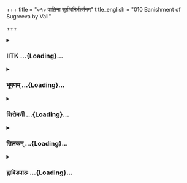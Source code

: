 +++
title = "०१० वालिना सुग्रीवनिर्भर्त्सनम्"
title_english = "010 Banishment of Sugreeva by Vali"

+++
<div caption="श्रीराम-हरिसीताराममूर्ति-घनपाठिभ्यां वचनम्" class="audioEmbed" src="https://archive.org/download/Ramayana-recitation-Sriram-harisItArAmamUrti-Ghanapaati-v2/Kanda_4/Kanda_4_KSK-010-Vaathiva_Sugreeva_Nirvasanam_0.mp3"></div>

<div class="js_include collapsed" newlevelforh1="3" title="IITK" unfilled url="/purANam/rAmAyaNam/audIchya-pAThaH/iitk/4_kiShkindhAkANDam/02-vAli-vadhaH/010_vAlinA_sugrIvanirbhartsanam.md">
<details><summary><h3>IITK ...{Loading}...</h3></summary>

Sugriva narrates to Rama the reasons for his hostility with Vali and
banishment from the kingdom.



#### श्लोकः
##### मूलम्
ततः क्रोधसमाविष्टं सम्रब्धं तमुपागतम्।  
अहं प्रसादयाञ्चक्रे भ्रातरं प्रियकाम्यया4.10.1

##### शब्दार्थः
ततः then, अहम् I, क्रोधसमाविष्टम्  overpowered with anger, सम्रब्धम् agitated, उपागतम्  arrived, तं भ्रातरम् brother, प्रियकाम्यया to pacify, प्रसादयाञ्चक्रे I appeased.

##### आङ्ग्लानुवादः
'I sought to appease my brother who arrived in an agitated state overpowered with anger.



#### श्लोकः
##### मूलम्
दिष्ट्यासि कुशली प्राप्तो निहतश्च त्वया रिपुः।  
अनाथस्य हि मे नाथस्त्वमेकोऽनाथनन्दनः4.10.2॥

##### शब्दार्थः
अनाथनन्दन  compassionate to orphans, दिष्ट्या providence, त्वया by you, रिपुः enemy, निहतः is killed, कुशली safely, प्राप्तः असि have returned, अनाथस्य  to the orphan, मे  me, त्वम् you, एकः alone, नाथः are the saviour.

##### आङ्ग्लानुवादः
'By providence you have come back safe and the enemy has been killed. You are the only protector to an orphan which I am.



#### श्लोकः
##### मूलम्
इदं बहुशलाकं ते पूर्णचन्द्रमिवोदितम्।  
छत्रं सवालव्यजनं प्रतीच्छस्व मया धृतम्4.10.3॥

##### शब्दार्थः
ते to you, मया by me, धृतम् held, बहुशलाकम् having many ribs, उदितम् risen above, पूर्णचन्द्रमिव like the full Moon, सवालव्यजनम् Yak tailfans, इदम् this, छत्रम् parasol, प्रतीच्छस्व pray accept.

##### आङ्ग्लानुवादः
'Here is the manyribbed parasol shining like the full Moon above the horizon and the yak's tailfan held by me.Pray accept it.



#### श्लोकः
##### मूलम्
आर्तश्चाथ बिलद्वारि स्थितस्संवत्सरं नृप।  
दृष्ट्वाऽहं शोणितं द्वारि बिलाच्चापि समुत्थितम्4.10.4॥  
शोकसंविग्नहृदयो भृशं व्याकुलितेन्द्रियः।  
अपिधाय बिलद्वारं शैलशृङ्गेण तत्तथा4.10.5॥  
तस्माद्देशादपाक्रम्य किष्किन्धां प्राविशं पुनः।

##### शब्दार्थः
नृप O king, आर्तः distressed, संवत्सरम् one year, बिलद्वारि at the entrance of the cave, स्थितः waited, अथ and then, बिलात् from the cave, समुत्थितम् flowing out, शोणितम् blood, द्वारि at the entrance, दृष्ट्वा च and seeing, शोकसंविग्नह्रुदयः with a sunken heart, भृशम् greatly, व्याकुलितेन्द्रियः senses fused, तदा then, तत् that, बिलद्वारम् entrance of the cave, शैलशृङ्गेण with a rock, अपिधाय closed, तस्मात् from  that place, देशात् kingdom, अपक्रम्य retreated, पुनः again, किष्किन्धाम् to Kishkinda, प्राविशम् entered.

##### आङ्ग्लानुवादः
'O king I waited at the entrance of the cave for a year. As you did not come out, I felt distressed and my heart sank in great sorrow seeing blood flowing out of the cave. With my senses fused I returned to Kishkinda, closing the entrance with a rock(lest the demon should come out).



#### श्लोकः
##### मूलम्
विषादात्विह मां दृष्ट्वा पौरैर्मन्त्रिभिरेव च4.10.6॥  
अभिषिक्तो न कामेन तन्मेत्वं क्षन्तुमर्हसि।

##### शब्दार्थः
विषादात् due to grief, इह here, माम् me, दृष्ट्वा  seeing, पौरैः by the people, मन्त्रिभिरेव च and by the ministers also, अभिषिक्तः  consecrated, कामेन by desire, न not, त्वम् you, मे my, तत् that, क्षन्तुम् to excuse, अर्हसि ought to.

##### आङ्ग्लानुवादः
'Here I was consecrated by the people and ministers who saw me immersed in grief. It was not my desire to be coronated. Therefore, I may be forgiven.



#### श्लोकः
##### मूलम्
त्वमेव राजा मानार्हस्सदा चाहं यथा पुरम्4.10.7॥  
राजभावनियोगोऽयं मम त्वद्विरहात्कृतः।  
सामात्यपौरनगरं स्थितं निहतकण्टकम्4.10.8॥

##### शब्दार्थः
मानार्हः worthy of reverence, राजा the king, त्वमेव you alone are, अहं च I also, पुरा यथा like  in earlier times, मम to me, अयम् this, राजभावे held the state, नियोगः an assignment, त्वद्विरहात् due to your absence, कृतः held, सामात्यपौरनगरम् with ministers, citizens and towns, निहतकण्टकम् with the enemies destroyed, स्थितम् is stable.

##### आङ्ग्लानुवादः
'You alone are the king and worthy of reverence.I will be the same old brother carrying out my work as earlier. I held the responsibility of the state in your absence forced by the citizens and ministers. The kingdom has been kept stable with the enemies destroyed.



#### श्लोकः
##### मूलम्
न्यासभूतमिदं राज्यं तव निर्यातयाम्यहम्।  
मा च रोषं कृथास्सौम्य मयि शत्रुनिबर्हण4.10.9॥

##### शब्दार्थः
न्यासभूतम् was in trust, इदं राज्यम् this kingdom, अहम् I am, तव to you, निर्यातयामि I am returning, शत्रुनिबर्हण a slayer of enemies, सौम्य goodnatured, मम at me, रोषम् anger, मा कृथाः to give up

##### आङ्ग्लानुवादः
'I am handing over this kingdom which was in trust. O slayer of enemies, O good natured one, give up your anger against me.



#### श्लोकः
##### मूलम्
याचे त्वां शिरसा राजन्मया बद्धोऽयमञ्जलिः।  
बलादस्मिन् समागम्य मन्त्रिभिः पुरवासिभिः4.10.10॥  
राजभावे नियुक्तोऽहं शून्यदेशजिगीषया।

##### शब्दार्थः
राजन् O king, शिरसा head bent, त्वाम् you, याचे I beg you, मया by myself, अयम् this, अञ्जलिः folded palms, बद्धः bound, मन्त्रिभिः by ministers, पुरवासिभिः by citizens, समागम्य having  
assembled, अहम् I, शून्यदेशजिगीषया kingdom without a king can be conquered, अस्मिन् in this, राजभावे as king, बलात् with pressure, नियुक्तः assigned.

##### आङ्ग्लानुवादः
'O king I bow my head and beg you with folded hands. The ministers and citizens assembled and forced me to take charge, as the kingdom without a ruler was vulnerable to attack.'



#### श्लोकः
##### मूलम्
स्निग्धमेवं ब्रुवाणं मां स तु निर्भर्त्स्य वानरः4.10.11॥  
धिक्त्वामिति च मा मुक्त्वा बहु तत्तदुवाच ह।

##### शब्दार्थः
सः वानरः that monkey, एवम् thus, स्निग्धम् affectionately, ब्रुवाणम् speaking, माम् me, निर्भर्त्स्य having abused, त्वाम् you are, धिक् reproached, इति च this way, उक्त्वा after saying, तत्तत् in various ways, बहु many (words), उवाच ह spoke

##### आङ्ग्लानुवादः
'Even tnough I spoke to him with affection, Vali abused me in many words, saying, 'Fie on you'.



#### श्लोकः
##### मूलम्
प्रकृतीश्च समानीय मुन्त्रिणश्चैव सम्मतान्4.10.12॥  
मामाह सुहृदां मध्ये वाक्यं परमगर्हितम्।

##### शब्दार्थः
प्रकृतीश्चैव ordinary people, सम्मतान् whom he liked, मन्त्रिण श्चैव and ministers, समानीय having invited, सुहृदाम् of friends, मध्ये in the midst, माम् me, परमगर्हितम् contemptuous, वाक्यम् words, आह he spoke

##### आङ्ग्लानुवादः
'Having invited ordinary people and favourite ministers he condemned me in the presence of friends.



#### श्लोकः
##### मूलम्
विदितं वो यथा रात्रौ मायावी स महासुरः4.10.13॥  
मां समाह्वयत क्रूरो युद्धाकाङ्क्षी सुदुर्मतिः।

##### शब्दार्थः
सुदुर्मतिः wickedminded one, महासुरः great demon, मायावी Mayavi, क्रुद्धः angry one, युद्धाकाङ्क्षी wishing to tight, यथा as, रात्रौ In that night, माम् me, समाह्वयत challenged, वः to  
you, विदितं is known.

##### आङ्ग्लानुवादः
'You know very well how that wicked demon, Mayabi, that night challenged me angrily to a duel.



#### श्लोकः
##### मूलम्
तस्य तद्वचनं श्रुत्वा निस्सृतोऽहं नृपालयात्4.10.14॥  
अनुयातश्च मां तूर्णमयं भ्राता सुदारुणः।

##### शब्दार्थः
तस्य his, तत् that, वचनम् words , श्रुत्वा after hearing, अहम् I, नृपालयात् from the royal abode, निःसृतः I came out, सुदारुणः terrific, अयम् this, भ्राता brother, तूर्णम् quickly, माम् me, अनुयातः followed.

##### आङ्ग्लानुवादः
'On hearing his words I came out of the royal abode quickly, followed by this wicked brother.



#### श्लोकः
##### मूलम्
स तु दृष्ट्वैव मां रात्रौ सद्वितीयं महाबलः4.10.15॥  
प्राद्रवद्भयसन्त्रस्तो वीक्ष्यावां समुपागतौ।  
अनुद्रुतश्च वेगेन प्रविवेश महाबिलम्4.10.16॥

##### शब्दार्थः
महाबलः powerful, सः he, रात्रौ that night, सद्वितीयम् followed by a second person, माम् me, दृष्ट्वा एव soon after seeing that, प्राद्रवत् he ran, समुपागतौ both advancing towards him, आवाम् both of us, वीक्ष्य after seeing, भयसन्त्रस्तः shaken with fear, वेगेन speedily, प्रविवेश entered, सः he, महाबिलम् huge cave, अनुद्रुत was chased.

##### आङ्ग्लानुवादः
'The powerful demon that night saw me followed by another advancing towards him and fled out of fear. When we chased him, he entered this huge cave in great speed.



#### श्लोकः
##### मूलम्
तं प्रविष्टं विदित्वा सुघोरं सुमहद्बिलम्।  
अयमुक्तोऽथ मे भ्राता मया तु क्रूरदर्शनः4.10.17॥

##### शब्दार्थः
सुघोरम् dreadful, तम् him, सुमहत् great, बिलम् hole, प्रविष्टम् entering, विदित्वा knowing, अथ  
thereafter, क्रूरदर्शनः with cruel looks, अयम् this, मम भ्राता my brother, मया by me, उक्तः has been told.

##### आङ्ग्लानुवादः
'When I saw the dreadful demon entering the great cave, I instructed this cruel brother of mineः



#### श्लोकः
##### मूलम्
अहत्वा नास्ति मे शक्तिः प्रतिगन्तुमितः पुरीम्।  
बिलद्वारि प्रतीक्ष त्वं यावदेनं निहन्म्यहम्4.10.18॥

##### शब्दार्थः
अहत्वा without killing him, इतः from this place, पुरीम् town, प्रतिगन्तुम् to return, मे to me, शक्तिः energy, नास्ति is not, अहम् I, एनम् him, यावत् till that time, हन्मि I kill and return, त्वम् you, बिलद्वारि at the entrance, प्रतीक्ष you may wait.

##### आङ्ग्लानुवादः
'I cannot return from here without killing him. Wait at the entrance of the cave until I kill him. Look forward to my return.



#### श्लोकः
##### मूलम्
स्थितोऽयमिति मत्वा तु प्रविष्टोऽहं दुरासदम्।  
तं च मे मार्गमाणस्य गतस्संवत्सरस्तदा4.10.19॥

##### शब्दार्थः
अयम् this, स्थितः इति waiting there, मत्वा तु thinking like that, अहम् I, दुरासदम् formidable, प्रविष्टः entered, तदा then, तत्र there, तम् him, मार्गमाणस्य in the process of searching, मे for me, संवत्सरः गतः one year was over.

##### आङ्ग्लानुवादः
'Presuming that Sugriva was waiting there, I entered the formidable cave. While I was searching for the demon there, one year passed.



#### श्लोकः
##### मूलम्
स तु दृष्टो मया शत्रुरनिर्वेदाद्भयावहः।  
निहतश्च मया तत्र सोऽसुरो बन्धुभिस्सह॥4.10.20॥

##### शब्दार्थः
भयावहः fearful one, सः he, शत्रुः enemy, मया by me, अनिर्वेदात् without any difficulty, दृष्टः was seen, बन्धुभिः सह along with his relatives, तत्र there, मया by me, निहतः killed, च असुरः that demon.

##### आङ्ग्लानुवादः
'I could find that fearful enemy there and killed him along with his relatives without any difficulty.



#### श्लोकः
##### मूलम्
तस्यास्यात्तु प्रवृत्तेन रुधिरौघेण तद्बिलम्।  
पूर्णमासीद्दुराक्रामं स्तनतस्तस्य भूतले4.10.21॥

##### शब्दार्थः
भूतले on the ground, स्तनतः was roaring, तस्य his, आस्यात् from his mouth, प्रवृत्तेन due to emergence, रुधिरौघेण by the flow of blood, तत् बिलम् that cavern, पूर्णम् full, दुराक्रामम् आसीत् difficult to stay.

##### आङ्ग्लानुवादः




#### श्लोकः
##### मूलम्
सूदयित्वा तु तं शत्रुं विक्रान्तं दुन्दुभेस्सुतम्।  
निष्क्रामन्नेव पश्यामि बिलस्य पिहितं मुखम्4.10.22॥

##### शब्दार्थः
दुन्दुभेः Dundubhi's, सुतम् son, विक्रान्तम् valiant, तं शत्रुम् that enemy, सूदयित्वा after vanquishing, इह here, निष्क्रामम् as I returned, पश्यामि I could find, बिलस्य cavern, मुखम् entrance, पिहितम् was closed.

##### आङ्ग्लानुवादः




#### श्लोकः
##### मूलम्
विक्रोशमानस्य तु मे सुग्रीवेति पुनः पुनः।  
यदा प्रतिवचो नास्ति ततोऽहं भृशदुःखितः4.10.23॥

##### शब्दार्थः
सुग्रीवेति saying O Sugriva , पुनः पुनः again and again, विक्रोशमानस्य  shouting in distress, मे for me, यदा when, प्रतिवचः response, नास्ति was not heard, ततः then, अहम् I, भृशदुःखितः  very sad.

##### आङ्ग्लानुवादः
'When there was no response from Sugriva to my repeated call in distress I was very  
sad.



#### श्लोकः
##### मूलम्
पादप्रहारैस्तु मया बहुभिस्तद्विदारितम्।  
ततोऽहं तेन निष्क्रम्य यथा पुरमुपागतः4.10.24॥

##### शब्दार्थः
मया by me, बहुभिः by many, पादप्रहारैः kicks, विदारितम् broken, ततः then, अहम् I, तेन by that, यथा as, निष्क्रम्य after coming out, पुरः to city, उपागतः arrived.

##### आङ्ग्लानुवादः
'I kicked the boulder again and again till it yielded. I came out that way and arrived at the city.



#### श्लोकः
##### मूलम्
अत्रानेनास्मि संरुद्धो राज्यं प्रार्थयताऽत्मनः।  
सुग्रीवेण नृशंसेन विस्मृत्य भ्रातृसौहृदम्॥4.10.25॥

##### शब्दार्थः
आत्मनः my own, राज्यम् kingdom, प्रार्थयता by desiring, सुग्रीवेण by Sugriva, नृशंसेन by the wicked one, अनेन by him, भ्रातृसौहृदम् brotherly love, विस्मृत्य forgetting, अहम् I, तत्र there, अस्मि I am, संरुध्दः I was obstructed

##### आङ्ग्लानुवादः
'I was obstructed by wicked Sugriva who forgot his brotherly love and was desiring  the kingdom, which belongs to me.'



#### श्लोकः
##### मूलम्
एवमुक्त्वा तु मां तत्र वस्त्रेणैकेन वानरः।  
निर्वासयामास तदा वाली विगतसाध्वसः4.10.26॥

##### शब्दार्थः
वानरः monkey, वाली Vali, तत्र there, माम् me, एवम् in that way, उक्त्वा having spoken, विगतसाध्वसः unperturbed, तदा then, एकेन with a single, वस्त्रेण cloth, निर्वासयामास   banished me.

##### आङ्ग्लानुवादः
'When Vali, the monkey, spoke that way I remained unperturbed. He banished me  with the only cloth I was wearing.



#### श्लोकः
##### मूलम्
तेनाहमपविद्धश्च हृतदारश्च राघव।  
तद्भयाच्छ महीकृत्स्ना क्रान्तेयं सवनार्णवा4.10.27॥

##### शब्दार्थः
राघव O Rama, तेन on account of that, अपविद्धः attacked, हृतदारश्च stolen of my wife, अहम् I am, तद्भयात् by that fear, सवनार्णवा the entire forest and oceans, कृत्स्ना completely, इयं मही this earth, क्रान्ता is covered.

##### आङ्ग्लानुवादः
'O Rama my wife has been usurped. There is the fear of his attack. So I am roaming this entire earth, covered with forests and oceans.



#### श्लोकः
##### मूलम्
ऋष्यमूकं गिरिवरं भार्याहरणदुःखितः।  
प्रविष्टोऽस्मि दुराधर्षं वालिनः कारणान्तरे4.10.28॥

##### शब्दार्थः
भार्याहरणदुःखितः tormented by the abduction of my wife, कारणान्तरे for some other reason, वालिनः for Vali, दुराधर्षम् inaccessible, गिरिवरम् great mountain, ऋष्यमूकम् Rishyamuka, प्रविष्टः अस्मि I have come.

##### आङ्ग्लानुवादः
'Tormented by the abduction of my wife by Vali, I came to the great Rishyamuka mountain  inaccessible to Vali for some other reason.



#### श्लोकः
##### मूलम्
एतत्ते सर्वमाख्यातं वैरानुकथनं महत्।  
अनागसा मया प्राप्तं व्यसनं पश्य राघव4.10.29॥

##### शब्दार्थः
राघव O Rama, एतत् this, महत् long, वैरानुकथनम् an account of the cause of our enmity, सर्वम् entirely, ते to you, आख्यातम् said, अनागसा for no fault, मया by me, प्रप्तम् befallen, व्यसनम् sorrow, पश्य see.

##### आङ्ग्लानुवादः
'O Rama I have given you this long, full account of the cause of our enmity. For no fault of mine I am suffering.



#### श्लोकः
##### मूलम्
वालिनस्तु भयार्तस्य सर्वलोकभयङ्कर।  
कर्तुमर्हसि मे वीर प्रसादं तस्य निग्रहात्4.10.30॥

##### शब्दार्थः
सर्वलोकभयङ्कर वीर warrior, who can frighten the entire world, वीर hero, वालिनः Vali, भयार्तस्य of the frightened, मे for me, प्रसादम् grace, तस्य his, निग्रहात् by resisting, कर्तुम् to do, अर्हसि you may.

##### आङ्ग्लानुवादः
'O great warrior you are one who can frighten the entire world Due to the fear of Vali I seek your grace.You may resist Vali and provide me security.'



#### श्लोकः
##### मूलम्
एवमुक्तस्स तेजस्वी धर्मज्ञो धर्मसंहितम्।  
वचनं वक्तुमारेभे सुग्रीवं प्रहसन्निव4.10.31॥

##### शब्दार्थः
एवम् that way, उक्तः spoken, धर्मज्ञः one who knows dharms, तेजस्वी glorious one, सः he, प्रहसन्निव as if joking with him, सुग्रीवम् Sugriva, धर्मसंहितम् consistent with righteousness, वचनम् words, वक्तुम् to speak, आरेभे he started.

##### आङ्ग्लानुवादः
Having thus addressed by Sugriva the righteous and glorious Rama with a gentle smile  consistent with righteousness, started speakingः



#### श्लोकः
##### मूलम्
अमोघास्सूर्यसङ्काशा ममैते निशिता श्शराः।  
तस्मिन्वालिनि दुर्वृत्ते निपतिष्यन्ति वेगिताः4.10.32॥

##### शब्दार्थः
अमोघाः unfailing, सूर्यसङ्काशाः (bright) as the Sun, (रुषा अन्विता accompanied by anger), ममैते released by me, निशिताः sharp, मे शराः my arrows, दुर्वृत्ते on the evil doer, तस्मिन् वालिनि on that Vali, पतिष्यन्ति will descend.

##### आङ्ग्लानुवादः
'These my sharp, unfailing arrows, bright as the Sun, released by me out of anger will descend on the evildoer, Vali.



#### श्लोकः
##### मूलम्
यावत्तं नाभिपश्यामि तव भार्यापहारिणम्।  
तावत्स जीवेत्पापात्मा वाली चारित्रदूषकः4.10.33॥

##### शब्दार्थः
तव your, भार्यापहारिणम् abducter of your wife, तम् him, यावत् until, न not, अभिपश्यामि I do not see, तावत् till that time, पापात्मा sinner, चारित्रदूषकः violater of the moral code, सः वाली that Vali, जीवेत्  live.

##### आङ्ग्लानुवादः
'That sinful Vali who has abducted your wife and violated the moral code will live only as long I do not see him.



#### श्लोकः
##### मूलम्
आत्मानुमानात्पश्यामि मग्नं त्वां शोकसागरे।  
त्वामहं तारयिष्यामि कामं प्राप्स्यसि पुष्कलम्4.10.34॥

##### शब्दार्थः
त्वाम् you, शोकसागरे in an ocean of sorrow, मग्नः immersed, आत्मानुमानात् due to my own sorrow, पश्यामि I see, त्वाम् you, अहम् I, तारयिष्यामि I will help you cross over, पुष्कलम् completely, कामम् desire, प्राप्स्यसि you will fulfil.

##### आङ्ग्लानुवादः
'Inferring from my own experience, I see that you are immersed in an ocean of sorrow.I will help you cross over and fulfil your desire.'



#### श्लोकः
##### मूलम्
तस्य तद्वचनं श्रुत्वा हर्षपौरुषवर्धनम्।  
सुग्रीवः परमप्रीतस्सुमहद्वाक्यमब्रवीत्4.10.35॥

##### शब्दार्थः
तस्य his, हर्षपौरुषवर्धनम् boosting his joy and vigour, तत् वचनम् those words, श्रुत्वा after hearing, सुग्रीवः Sugriva, परमप्रीतः very pleased, सुमहत् great, वाक्यम् words, अब्रवीत् spoke.

##### आङ्ग्लानुवादः
On hearing his words that boosted his joy and vigour, Sugriva was immensely pleased and said these warm words.  

#### समाप्तिः
 श्रीमद्रामायणे वाल्मीकीय आदिकाव्ये किष्किन्धाकाण्डे दशमस्सर्गः  
Thus ends the tenth sarga of Kishkindhakanda of the Holy Ramayana, the first epic composed by sage Valmiki.

</details>
</div>
<div class="js_include collapsed" newlevelforh1="3" title="भूषणम्" unfilled url="/purANam/rAmAyaNam/audIchya-pAThaH/TIkA/bhUShaNa_iitk/4_kiShkindhAkANDam/02-vAli-vadhaH/010_vAlinA_sugrIvanirbhartsanam.md">
<details><summary><h3>भूषणम् ...{Loading}...</h3></summary>



ततः क्रोधसमाविष्टं संरब्धं तमुपागतम् ।  

अहं प्रसादयाञ्चक्रे भ्रातरं प्रियकाम्यया  ॥  ४।१०।१  ॥   

अथ वालिदोषदर्शनेन रामस्य दृढतरा वालिवधप्रतिज्ञा दशमे तत इत्यादि  ॥ 
४।१०।१  ॥   

  

दिष्ट्यासि कुशली प्राप्तो निहतश्च त्वया रिपुः ।  

अनाथस्य हि मे नाथस्त्वमेको नाथनन्दनः  ॥  ४।१०।२  ॥   

अनाथान् नन्दयतीत्यनाथनन्दनः  ॥  ४।१०।२  ॥   

  

इदं बहुशलाकं ते पूर्णचन्द्रमिवोदितम् ।  

छत्त्रं सवालव्यजनं प्रतीच्छस्व मयोद्यतम्  ॥  ४।१०।३  ॥   

उद्यतम् अर्पितं प्रतीच्छस्व प्रतीच्छ  ॥  ४।१०।३  ॥   

  

आर्तश्चाथ बिलद्वारि स्थितः संवत्सरं नृप ।  

दृष्ट्वाहं शोणितं द्वारि बिलाच्चापि समुत्थितम्  ॥  ४।१०।४  ॥   

संवत्सरं बिलद्वारि स्थितः अहं च बिलद्वारि समुत्थितं शोणितं दृष्ट्वा
आर्तश्चामि  ॥  ४।१०।४  ॥   

  

शोकसंविग्नहृदये भृशं व्याकुलितेन्दियः ।  

अपिधाय बिलद्वारं शैलशृङ्गेण तत्तथा ।  

तस्माद्देशादपाक्रम्य किष्किन्धां प्राविशं पुनः  ॥  ४।१०।५  ॥   

शोकसंविग्नहृदयः शोककम्पितहृदयः तद्बिलद्वारम् । तथा त्वया दृष्टप्रकारेण
अपिधाय प्रच्छाद्य प्राविशम्  ॥  ४।१०।५  ॥   

  

विषादात्त्विह मां दृष्ट्वा पौरैर्मन्त्रिभिरेव च ।  

अभिषिक्तो न कामेन तन्मे त्वं क्षन्तुमर्हसि  ॥  ४।१०।६  ॥   

इह विषादादागतं मां दृष्ट्वा । विषादात् राज्यनाशविषादात्  ॥  ४।१०।६  ॥   

  

त्वमेव राजा मानार्हः सदा चाहं यथापुरम् ।  

राजभावनियोगो ऽयं मया त्वद्विरहात्कृतः  ॥  ४।१०।७  ॥   

सामात्यपौरनगरं स्थितं निहतकण्टकम् ।  

न्यासभूतमिदं राज्यं तव निर्यातयाम्यहम्  ॥  ४।१०।८  ॥   

मा च रोषं कृथाः सौम्य मयि शत्रुनिबर्हण ।  

याचे त्वां शिरसा राजन् मया बद्धो ऽयमञ्जलिः  ॥  ४।१०।९  ॥   

अहं यथापुरं पूर्ववद्युवराजो भवामीत्यर्थः । राजभावनियोगः राजत्वेन
राज्यशासनम्  ॥  ४।१०।७९  ॥   

  

बलादस्मि समागम्य मन्त्रिभिः पुरवासिभिः ।  

राजभावे नियुक्तो ऽहं शून्यदेशजिगीषया  ॥  ४।१०।१०  ॥   

बलादिति । शून्यदेशजिगीषया राजशून्यदेशवशीकरणेच्छया  ॥  ४।१०।१०  ॥   

  

स्निग्धमेवं ब्रुवाणं मां स तु निर्भर्त्स्य वानरः ।  

धिक् त्वामिति च मामुक्त्वा बहु तत्तदुवाच ह  ॥  ४।१०।११  ॥   

स्निग्धमिति । तत्तत्परुषभाषणम् अश्लीलतया विशिष्य नोक्तम्  ॥  ४।१०।११  ॥   

  

प्रकृतीश्च समानीय मन्त्रिणश्चैव सम्मतान् ।  

मामाह सुहृदां मध्ये वाक्यं परमगर्हितम्  ॥  ४।१०।१२  ॥   

विदितं वो यथा रात्रौ मायावी स महासुरः ।  

मां समाह्वयत क्रूरो युद्धकाङ्क्षी सुदुर्मतिः  ॥  ४।१०।१३  ॥   

तस्य तद्वचनं श्रुत्वा निस्सृतो ऽहं नृपालयात् ।  

अनुयातश्च मां तूर्णमयं भ्राता सुदारुणः  ॥  ४।१०।१४  ॥   

स तु दृष्टैव मां रात्रौ सद्वितीयं महाबलः ।  

प्राद्रवद्भयसन्त्रस्तो वीक्ष्यावां तमनुद्रुतौ  ॥  ४।१०।१५  ॥   

अनुद्रुतश्च वेगेन प्रविवेश महाबिलम्  ॥  ४।१०।१६  ॥   

तं प्रविष्टं विदित्वा तु सुघोरं सुमहद्बिलम् ।  

अयमुक्तो ऽथ मे भ्राता मया तु क्रूरदर्शनः  ॥  ४।१०।१७  ॥   

अहत्वा नास्ति मे शक्तिः प्रतिगन्तुमितः पुरीम् ।  

बिलद्वारि प्रतीक्ष त्वं यावदेनं निहन्म्यहम्  ॥  ४।१०।१८  ॥   

स्थितो ऽयमिति मत्वा तु प्रविष्टो ऽहं दुरासदम् ।  

तं च मे मार्गमाणस्य गतः संवत्सरस्तदा  ॥  ४।१०।१९  ॥   

प्रकृतीरिति । मामुद्दिश्य प्रकृत्यादीनाहेत्यर्थः  ॥  ४।१०।१२१९  ॥   

  

स तु दृष्टो मया शत्रुरनिर्वेदाद्भयावहः ।  

निहतश्च मया तत्र सो ऽसुरो बन्धुभिः सह  ॥  ४।१०।२०  ॥   

अनिर्वेदात् अक्लेशात्  ॥  ४।१०।२०  ॥   

  

तस्यास्यात्तु प्रवृत्तेन रुधिरौघेण तद्विलम् ।  

पूर्णमासीद्दुराक्रामं स्तनतस्तस्य भूतले  ॥  ४।१०।२१  ॥   

भूतले भूविवरे स्तनतः गर्जतः तत्पूर्वोक्तं तस्य बिलं स्तनतः तस्य आस्यात्
प्रवृत्तेन रुधिरौघेण पूर्णं सत् दुराक्रममासीदिति योजना  ॥  ४।१०।२१  ॥   

  

सूदयित्वा तु तं शत्रुं विक्रान्तं दुन्दुभेः सुतम् ।  

निष्क्रामन्नैव पश्यामि बिलस्य पिहितं मुखम्  ॥  ४।१०।२२  ॥   

दुन्दुभेः सुतं भ्रातरमित्यर्थः । यद्वा नायं मायावी मयपुत्रः, किन्तु
दुन्दुभिपुत्रोन्य इति बोध्यम् । "पूर्वजो दुन्दुभेः सुतः" इति हि
पूर्वमप्युक्तम् । पिहितमिति हेतुगर्भम् । पिहितत्वान्मुखं न पश्यामि  ॥ 
४।१०।२२  ॥   

  

विक्रोशमानस्य तु मे सुग्रीवेति पुनःपुनः ।  

यदा प्रतिवचो नास्ति ततो ऽहं भृशदुःखितः  ॥  ४।१०।२३  ॥   

विक्रोशमानस्य आह्वयत । "क्रुश आह्वने रोदने च" इति धातुः  ॥  ४।१०।२३  ॥   

  

पादप्रहारैस्तु मया बहुभिस्तद्विदारितम् ।  

ततो ऽहं तेन निष्क्रम्य पथा पुरमुपागतः  ॥  ४।१०।२४  ॥   

पादेति । तद्विलं विदारितं क्वचित्सरन्ध्रीकृतम् । तेन पथा रन्ध्रमार्गेण
 ॥  ४।१०।२४  ॥   

  

अत्रानेनास्मि संरुद्धो राज्यं प्रार्थयता ऽ ऽत्मनः ।  

सुग्रीवेण नृशंसेन विस्मृत्य भ्रातृसौहृदम्  ॥  ४।१०।२५  ॥   

एवमुक्त्वा तु मां तत्र वस्त्रेणैकेन वानरः ।  

निर्वासयामास तदा वाली विगतसाध्वसः  ॥  ४।१०।२६  ॥   

अत्र बिले  ॥  ४।१०।२५,२६  ॥   

  

तेनाहमपविद्धश्च हृतदारश्च राघव ।  

तद्भायाच्च मही क्रान्तेयं सवनार्णवा  ॥  ४।१०।२७  ॥   

अपविद्धः ताडितः  ॥  ४।१०।२७  ॥   

  

ऋश्यमूकं गिरिवरं भार्याहरणदुःखितः ।  

प्रविष्टो ऽस्मि दुराधर्षं वालिनः कारणान्तरे  ॥  ४।१०।२८  ॥   

कारणान्तरे मतङ्गशापनिमित्ते सति वालिनो दुराधर्षं दुराक्रमम्  ॥  ४।१०।२८
 ॥   

  

एतत्ते सर्वमाख्यातं वैरानुकथनं महत् ।  

अनागसा मया प्राप्तं व्यसनं पश्य राघव  ॥  ४।१०।२९  ॥   

वैरानुकथनं वैरकारणाख्यानम्  ॥  ४।१०।२९  ॥   

  

वालिनस्तु भयार्तस्य सर्वलोकाभयङ्कर ।  

कर्तुमर्हसि मे वीर प्रसादं तस्य निग्रहात्  ॥  ४।१०।३०  ॥   

एवमुक्तस्तु तेजस्वी धर्मज्ञो धर्मसंहितम् ।  

वचनं वक्तुमारेभे सुग्रीवं प्रहसन्निव  ॥  ४।१०।३१  ॥   

अमोघाः सूर्यसङ्काशा ममैते निशिताः शराः ।  

तस्मिन् वालिनि दुर्वृत्ते निपतिष्यन्ति वेगिताः  ॥  ४।१०।३२  ॥   

यावत्तं नाभिपश्यामि तव भार्यापहारिणम् ।  

तावत्स जीवेत् पापात्मा वाली चारित्रदूषकः  ॥  ४।१०।३३  ॥   

वालिन इति पञ्चमी  ॥  ४।१०।३०३३  ॥   

  

आत्मानुमानात् पश्यामि मग्नं त्वां शोकसागरे ।  

त्वामहं तारयिष्यामि कामं प्राप्स्यसि पुष्कलम्  ॥  ४।१०।३४  ॥   

तस्य तद्वचनं श्रुत्वा राघवस्यात्मनो हितम् ।  

सुग्रिवः परमप्रीतः सुमहद्वाक्यमब्रवीत्  ॥  ४।१०।३५  ॥   

इत्यार्षे श्रीरामायणे वाल्मीकीये आदिकाव्ये श्रीमत्किष्किन्धाकाण्डे दशमः
सर्गः  ॥  १०  ॥   

आत्मानुमानात् "आत्मवत्सर्वभूतानि" इति न्यायादित्यर्थः । तारयिष्यामि
शोकसागरादिति शेषः  ॥  ४।१०।३४,३५  ॥   

इति श्रीगोविन्दराजविरचिते श्रीरामायणभूषणे मुक्ताहाराख्याने
किष्किन्धाकाण्डव्याख्याने दशमः सर्गः  ॥  १०  ॥   



</details>
</div>
<div class="js_include collapsed" newlevelforh1="3" title="शिरोमणी" unfilled url="/purANam/rAmAyaNam/audIchya-pAThaH/TIkA/shiromaNI_iitk/4_kiShkindhAkANDam/02-vAli-vadhaH/010_vAlinA_sugrIvanirbhartsanam.md">
<details><summary><h3>शिरोमणी ...{Loading}...</h3></summary>



सुग्रीवः क्रुद्धवालिविषये स्वकृत्यमाह-- तत इत्यादिभिः । ततः
वालिसमागमानन्तरं क्रोधसमाविष्टं क्रोधेन संयुक्तम् अत एव संरब्धं
क्रोधसूचकचेष्टावन्तम् उपागतं प्राप्तं तं वालिनं हितकाम्यया
स्वकल्याणवाञ्छया ऽहं प्रसादयाञ्चक्रे  ॥  ४।१०।१  ॥   

  

प्रसादनप्रकारमाह दिष्ट्येत्यादिभिः । हे अनाथनन्दन त्वया रिपुर्निहतः
कुशली त्वं प्राप्तश्च स्वपुरमिति शेषः, दिष्ट्या भाग्यमेतत्  ॥  ४।१०।२
 ॥   

  

इदमिति । मया धृतमिदं सवालव्यजनं चामरसहितम् उदितं पूर्णचन्द्रमिव बहुशलाकं
ते छत्रं प्रतीछस्व स्वीकुरु  ॥  ४।१०।३  ॥   

  

ननु मामुपेक्ष्य कथं त्वमिहागत इत्यत आह आर्त इति । आर्तः
भवत्कर्तृकबिलप्रवेशात् दुःखितः अत एव तत्र तस्यां बिलद्वारि संवत्सरं
स्थितः बिलात् समुत्थितं शोणितं रुधिरं द्वारि दृष्ट्वा शोकसंविग्नहृदयः
निश्चितभ्रातृवियोगजनितशोकव्याप्तचित्तः अत एव भृशमत्यन्तं
व्याकुलितेन्द्रियो ऽहं शैलशृङ्गेण बिलद्वारमपिधाय असुरनिर्गमाभावाय आछाद्य
तस्मात् देशात् अपाक्रम्य निर्गत्य किष्किन्धां पुनः प्राविशम् ।
सार्धश्लोकद्वयमेकान्वयि  ॥  ४।१०।४,५  ॥   

  

विषादादिति । विषादादिहागतमिति शेषः, मां दृष्ट्वा
पौरेर्मन्त्रिभिश्चाहमभिषिक्तः कामेन स्वेच्छया नाभिषिक्तः तत् तस्मात्
हेतोः मे अज्ञातापराधमिति शेषः, क्षन्तुमर्हसि यतो मानार्हः अस्माभिः
पूजनीयः राजा त्वमेव अहं तु यथापुरा पूर्वसदृशस्त्वत्सेवक इत्यर्थः ।
सार्धश्लोक एकान्वयी  ॥  ४।१०।६,७  ॥   

  

ननु सेवकत्वे कथं राज्ये स्थितिरित्यत आह राजेति । राजभावे राजधर्मे अयं मम
नियोगस्त्वद्विरहात् तवाभावात् हेतोः कृतः अमात्यैः संपादितः अत एव
सामान्यपौरनगरम् अमात्यपौरनगरसहितं निहतकण्टकं राज्यं स्थितम्  ॥  ४।१०।८
 ॥   

  

न्यासेति । तव न्यासभूतं स्वकीयत्वेन संस्थापितमिव इदं राज्यं निर्यातयामि
तुभ्यं समर्पयामीत्यर्थः, अत मम मयि रोषं मा कृथाः  ॥  ४।१०।९  ॥   

  

याचे इति । मन्त्रिभिः पुरवासिभिश्च समागम्य शून्यदेशजिगीषया
राजरहितदेशकर्तृकोत्कर्षप्राप्तीच्छया शत्र्वाक्रमणनिवारणायेत्यर्थः, बलात्
हठात् राजभावे अहं नियुक्तः अतः शिरसा प्रणतमूर्धा त्वां याचे प्रसादाय
प्रार्थयामि अत एव अयमञ्जलिर्मया बद्धः । सार्धश्लोक एकान्वयी  ॥  ४।१०।१०
 ॥   

  

स्निग्धमिति । स वानरः स्निग्धं स्नेहयुक्तमेवं वचो ब्रुवाणं मां
विनिर्भर्त्स्य त्वां धिगिति च मामुक्त्वा बहु अत्यन्तं तत्तत्
अवाच्यवचनजातमुवाच  ॥  ४।१०।११  ॥   

  

प्रकृतीरिति । सुहृदां मध्ये प्रकृतीः प्रजाः संमतान् मन्त्रिणश्च समानीय
परमगर्हितं निन्दितं वाक्यं मामाह  ॥  ४।१०।१२  ॥   

  

तदाकारं बोधयितुं वाल्युक्तिमाह विदितमित्यादिभिः । आपुरा
युद्धाकाङ्क्षातिपूरकेण मया युद्धाकाङ्क्षी महासुरो मायावी मां समाहूयत तत्
वो युष्माकं विदितम्  ॥  ४।१०।१३  ॥   

  

तस्येति । तस्य मायाविनो भाषितं श्रुत्वा नृपालयात् स्वगृहात् अहं निःसृतः
सुदारुणः वक्ष्यमाणदारुणकर्मविशिष्टः अयं भ्राता मामनुयातः  ॥  ४।१०।१४  ॥   

  

स इति । महाबलः स मायावी सद्वितीयं द्वितीयसहितं मां दृष्ट्वैव भयसंत्रस्तः
सन् प्राद्रवत् पलायत समुपागतौ पलायने ऽपि समीपं प्राप्तौ आवां वीक्ष्य
अभिद्रुतः अतिद्रुतं गतः सन् महाबिलं वेगेन विवेश । सार्धश्लोकः
संमिलितान्वयी  ॥  ४।१०।१५,१६  ॥   

  

तमिति । सुमहत् बिलं प्रविष्टं तं मायाविनं विदित्वा अयं भ्राता मया उक्तः
 ॥  ४।१०।१७  ॥   

  

तदुक्तिप्रकारमाह अहत्वेति । अहत्वा मायाविवधमकृत्वा इतः पुरीं गन्तुं मे
शक्तिर्नास्ति अतः यावदेनं मायाविनं निहन्मि तावत् बिलद्वारि त्वं प्रतीक्ष
प्रतीक्षस्व  ॥  ४।१०।१८  ॥   

  

स्थित इति । अयं स्थितः गुहाद्वारीति शेषः, इति मत्वा निश्चित्य दुरासदम्
असुरातिरिक्तैः प्रवेष्टुमशक्यं विबरमहं प्रविष्टः । तं मायाविनं मार्गयतः
अन्वेषयतो मे मम संवत्सरो गतो व्यतीतः  ॥  ४।१०।१९  ॥   

  

स इति । अनिर्वेदात् संवत्सरमन्वेषणादनिवृत्तेर्हेतोः बन्धुभिः सह भयावहो
मायावी मया दृष्टो निहतश्च  ॥  ४।१०।२०  ॥   

  

तस्येति । तस्य चोरप्रायस्य भूतले भूवो ऽधोभागे स्तनतः स्वनं कुर्वतस्तस्य
निहतमायाविनः आस्यात् मुखात् प्रवृत्तेन रुधिरौघेण दुराकामं तद्बिलं
पूर्णमासीत्  ॥  ४।१०।२१  ॥   

  

सूदयित्वेति । विक्रान्तम् अतिविक्रमवन्तं शत्रुं तं मायाविनमहं सुखं
सूदयित्वा इह वर्णितबिले निष्क्रामं निर्गतमार्गं न पश्यामि नापश्यम् ।
तत्र हेतुः बिलस्य मुखं पिहितम्  ॥  ४।१०।२२  ॥   

  

विक्रोशमानस्येति । सुग्रीवेति पुनः पुनः विक्रोशमानस्य मे यतः प्रतिवचः
प्रत्युत्तरं नास्ति ततः तस्मात् हेतोः अहं भृशं दुःखितः  ॥  ४।१०।२३  ॥   

  

पादप्रहारैरिति । बहुभिः पादप्रहारैः परिपातितं विदारितं निर्गमाय मार्गः
कृत इत्यर्थः, ततो ऽनन्तरं तेन स्वपादप्रहारकृतमार्गेण निष्क्रम्य पुरं यथा
यथावत् उपागतः, किं च यथापुरं पूर्ववदेवेत्यर्थः  ॥  ४।१०।२४  ॥   

  

शिलापिधाने स्वकल्पितहेतुमाह तत्रेति । आत्मनो राज्यं मृगयता कथं
प्राप्नुयामिति विचारयता सुग्रीवेण भ्रातृसौहृदं विस्मृत्य तत्र तस्मिन्
बिले ऽहं संरुद्धो ऽस्मि  ॥  ४।१०।२५  ॥   

  

एवमिति । तत्र तस्मिन्समये मामेवमुक्त्वा विगतसाध्वसस्त्यक्तभयः वाली
निर्वासयामास निःसारयामास  ॥  ४।१०।२६  ॥   

  

तेनेति । तेन वालिना अपविद्धस्ताडितः हृतदारश्चाहं तद्भयात् सवनार्णवां
वनार्णवसहितां सर्वां महीं क्रान्तवानस्मीति शेषः । एतेन निर्वासिते ऽपि
सुग्रीवे ऽनेकविधविघातयत्नं कृतवानिति व्यक्तं, तेन तस्य महानपराधो
व्यञ्जितः  ॥  ४।१०।२७  ॥   

  

ऋष्यमूके निरन्तरं स्थितौ हेतुमाह ऋष्यमूकमिति । भार्याहरणदुःखितो ऽहं
कारणान्तरे मतङ्गशापरूपकारणविशेषे सति वालिनो दुराधर्षं प्रवेष्टुमशक्यम्
ऋष्यमूकं प्रविष्टो ऽस्मि  ॥  ४।१०।२८  ॥   

  

एतदिति । हे राघव अनागसा अपराधरहितेन मया व्यसनं दुःखं प्राप्तम् इति पश्य
जानीहि । एतत् महत् वैरानुकथनं वैरकथा ते तुभ्यमाख्यातं कथितम्  ॥  ४।१०।२९
 ॥   

  

वालिन इति । हे सर्वलोकभयापह वालिनः सकाशात् भयार्तस्य मे प्रसादं तस्य
वालिनः निग्रहात् वधात् कर्तुमर्हसि  ॥  ४।१०।३०  ॥   

  

एवमिति । एवमुक्तः सुग्रीवेण प्रार्थितः स तेजस्वी रामः प्रहसन्नेव
सुग्रीवं वक्तुमारेभे । इव एवार्थे  ॥  ४।१०।३१  ॥   

  

तद्वचनाकारमाह अमोघा इति । अमोघानैष्फल्यरहिताः रुषा
तवापराधजनितदुरितनिवृत्तिहेतुककोपेन प्रयुक्ताः इमे मे शराः दुर्वृत्ते
वालिनि पतिष्यन्ति  ॥  ४।१०।३२  ॥   

  

वधे विलम्बो नास्तीति बोधयन्नाह यावदिति । तव भार्यापहारिणं तं वालिनं
यावन्न पश्येयं स्वात्मानं न दर्शयामि तावत् चारित्रदूषकः मर्यादाविघातको
वाली जीवेत्  ॥  ४।१०।३३  ॥   

  

आत्मेति । आत्मानुमानात् स्वदृष्टान्तकानुमानरूपप्रमाणतः त्वं शोकसागरे
मग्न इत्यहं पश्यामि जानामि अतः त्वामहं तारयिष्यामि शोकसागरात्पारं
प्रापयिष्यामि अतः पुष्कलं संपूर्णं भार्यां राज्यं चेत्यर्थः, बाढं यथा
भवति तथा प्राप्स्यसि  ॥  ४।१०।३४  ॥   

  

तस्येति । हर्षपौरुषवर्धनं तस्य रामस्य तद्वचनं श्रुत्वा परमप्रीतः
सुग्रीवः सुमहद्वाक्यमब्रवीत्  ॥  ४।१०।३५  ॥   

  

इति श्रीमद्वाल्मीकीयरामायणव्याख्याने रामायणशिरोमणौ किष्किन्धाकाण्डे दशमः
सर्गः  ॥  ४।१०  ॥   

  



</details>
</div>
<div class="js_include collapsed" newlevelforh1="3" title="तिलकम्" unfilled url="/purANam/rAmAyaNam/audIchya-pAThaH/TIkA/tilaka_iitk/4_kiShkindhAkANDam/02-vAli-vadhaH/010_vAlinA_sugrIvanirbhartsanam.md">
<details><summary><h3>तिलकम् ...{Loading}...</h3></summary>



संरब्धं क्रोधावेशादेव क्षुभितचित्तम् । हितकाम्यया ऽ ऽत्महितेच्छया  ॥ 
४।१०।१५ ॥   

  

विषादात्प्राविशमित्यन्वयः  ॥  ४।१०।६  ॥   

  

अभिषिक्तो बलान्न कामेन न मदीयराज्येच्छया तत्तस्मान्मे दैवागतापराधं
क्षन्तुमर्हसि । यथा पुरा तव सेवकस्तथैव सदा इदानीमपीत्यर्थः  ॥  ४।१०।७
 ॥   

  

राजभावे राज्ये ऽयं मम नियोगो मन्त्रिभिस्त्वद्विरहात्कृतः ।
अमात्यपौरसहितं नगरं निहतकण्टकम् अराजत्वप्रयुक्तदोषरहितं कर्तुमिति शेषः ।
तच्चेदं त्वदीयराज्यं मयि न्यासभूतं स्थितम् अहं तव निर्यातयामि, मा रोषं
कृथा इत्यन्वयः  ॥  ४।१०।८१० ॥   

  

शून्यदेशस्य राजहीनदेशस्य या परेषां जिगीषा तया तन्निवृत्तिहेतुना ।
"मशकार्थो धूमः" इतिवदयं प्रयोगः  ॥  ४।१०।११  ॥   

  

तत्तदुवाच अवाच्यवचनजातमित्यर्थः । प्रकृतीः स्वीयप्रजाः  ॥  ४।१०।१२  ॥   

  

मां प्रति परमं गर्हितं वाक्यं सुहृदां मध्य आह, मम विगर्हणाहेतुं च सभासदो
ऽभ्येत्याह-- विदितं व इति । युष्माकं विदितं प्रत्यक्षसिद्धम्  ॥ 
४।१०।१३,१४ ॥   

  

सद्वितीयं भ्रात्रा ससहायम्  ॥  ४।१०।१५१७  ॥   

  

शक्तिरिच्छाशक्तिः । प्रतीक्ष प्रतीक्षस्व  ॥  ४।१०।१८  ॥   

  

स्थितो ऽयं बिलद्वारीति शेषः  ॥  ४।१०।१९  ॥   

  

अनिर्वेदात्संवत्सरान्वेषणे ऽपि दर्शनाभावाद्भयावहः स तु कथञ्चिद्दृष्टो
निहतश्च । समुच्चयालङ्कारः  ॥  ४।१०।२०  ॥   

  

भुवस्तले ऽधस्तले पाताले स्तनतः शब्दं कुर्वतस्तस्यास्यात्प्रवृत्तेन
रुधिरौघेण पूर्णं तद्बिलं दुराक्रममासीत्  ॥  ४।१०।२१  ॥   

  

विक्रान्तं शूरं तं प्रसिद्धं मायाविनं सुखं सूदयित्वा त्विहागन्तुं
निष्क्रामं निर्गममार्गं न पश्यामि । यतो बिलस्य सुखं पिहितम्  ॥ 
४।१०।२२,२३  ॥   

  

तेन पथा बिलद्वारमार्गेण  ॥  ४।१०।२४  ॥   

  

आत्मनो राज्यं मृगयता मार्गयतानेन तत्र बिलद्वारे संरुद्धो निरुद्धगतिकः
कृतः  ॥  ४।१०।२५  ॥   

  

एकेन वस्त्रेणेति । अन्यत्सर्वं मम हृत्वेत्यर्थः  ॥  ४।१०।२६  ॥   

  

अपविद्धो निरस्तः  ॥  ४।१०।२७  ॥   

  

ऋष्यमूकं प्रविष्टो ऽस्म्यन्यत्र निर्भयस्थितिमलभमानः । अत्र निर्भयस्थितिः
कथं तत्राह दुराधर्षमिति । मतङ्गशापलक्षणे कारणविशेषे सति वालिना दुराधर्षं
दुष्प्रवेशम्  ॥  ४।१०।२८  ॥   

  

वैरानुकथनं वैरकारणम्  ॥  ४।१०।२९  ॥   

  

वालिन इति पञ्चमी  ॥  ४।१०।३०,३१  ॥   

  

रुषान्विता रुष्टेन मया पातिताः  ॥  ४।१०।३२  ॥   

  

चारित्रदूषकः निषिद्धानिषिद्धज्ञानवत्त्वे सति जीवतो भ्रातुर्भार्यापहारात्
 ॥  ४।१०।३३  ॥   

  

आत्मानुमानात् । अयं शोकाब्धिमग्नो रिपुहृतदारत्वान्मद्वदित्यनुमानम् ।
बाढं प्राप्स्यसि भार्यां पुष्कलं राज्यं च  ॥  ४।१०।३४,३५  ॥   

  

इति श्रीरामाभिरामे श्रीरामीये रामायणतिलके वाल्मीकीय आदिकाव्ये
किष्किन्धाकाण्डे दशमः सर्गः  ॥  ४।१०  ॥   

  



</details>
</div>
<div class="js_include collapsed" newlevelforh1="3" title="द्राविडपाठः" unfilled url="/purANam/rAmAyaNam/drAviDapAThaH/4_kiShkindhAkANDam/02-vAli-vadhaH/010_vAlinA_sugrIvanirbhartsanam.md">
<details><summary><h3>द्राविडपाठः ...{Loading}...</h3></summary>



  
ततः क्रोधसमाविष्टं संरब्धं तमुपागतम्।  
अहं प्रसादयाञ्चक्रे भ्रातरं प्रियकाम्यया ॥ 4.10.1 ॥   
दिष्ट्यासि कुशली प्राप्तो निहतश्च त्वया रिपुः।  
अनाथस्य हि मे नाथस्त्वमेको नाथनन्दनः ॥ 4.10.2 ॥   
इदं बहुशलाकं ते पूर्णचन्द्रमिवोदितम्।  
छत्त्रं सवालव्यजनं प्रतीच्छस्व मयोद्यतम् ॥ 4.10.3 ॥   
आर्तश्चाथ बिलद्वारि स्थितः संवत्सरं नृप।  
दृष्ट्वाहं शोणितं द्वारि बिलाच्चापि समुत्थितम् ॥ 4.10.4 ॥   
अपिधाय बिलद्वारं शैलशृङ्गेण तत्तथा।  
तस्माद्देशादपाक्रम्य किष्किन्धां प्राविशं पुनः ॥ 4.10.5 ॥   
विषादात्त्विह मां दृष्ट्वा पौरैर्मन्त्रिभिरेव च।  
अभिषिक्तो न कामेन तन्मे त्वं क्षन्तुमर्हसि ॥ 4.10.6 ॥   
त्वमेव राजा मानार्हः सदा चाहं यथापुरम्।  
राजभावनियोगोऽयं मया त्वद्विरहात्कृतः ॥ 4.10.7 ॥   
सामात्यपौरनगरं स्थितं निहतकण्टकम्।  
न्यासभूतमिदं राज्यं तव निर्यातयाम्यहम् ॥ 4.10.8 ॥   
मा च रोषं कृथाः सौम्य मयि शत्रुनिबर्हण।  
याचे त्वां शिरसा राजन् मया बद्धोऽयमञ्जलिः ॥ 4.10.9 ॥   
बलादस्मि समागम्य मन्त्रिभिः पुरवासिभिः।  
राजभावे नियुक्तोऽहं शून्यदेशजिगीषया ॥ 4.10.10 ॥   
स्निग्धमेवं ब्रुवाणं मां स तु निर्भर्त्स्य वानरः।  
धिक् त्वामिति च मामुक्त्वा बहु तत्तदुवाच ह ॥ 4.10.11 ॥   
प्रकृतीश्च समानीय मन्त्रिणश्चैव सम्मतान्।  
मामाह सुहृदां मध्ये वाक्यं परमगर्हितम् ॥ 4.10.12 ॥   
विदितं वो यथा रात्रौ मायावी स महासुरः।  
मां समाह्वयत क्रूरो युद्धकाङ्क्षी सुदुर्मतिः ॥ 4.10.13 ॥   
तस्य तद्वचनं श्रुत्वा निस्सृतोऽहं नृपालयात्।  
अनुयातश्च मां तूर्णमयं भ्राता सुदारुणः ॥ 4.10.14 ॥   
स तु दृष्टैव मां रात्रौ सद्वितीयं महाबलः।  
प्राद्रवद्भयसन्त्रस्तो वीक्ष्यावां तमनुद्रुतौ ॥ 4.10.15 ॥   
अनुद्रुतश्च वेगेन प्रविवेश महाबिलम् ॥ 4.10.16 ॥   
तं प्रविष्टं विदित्वा तु सुघोरं सुमहद्बिलम्।  
अयमुक्तोऽथ मे भ्राता मया तु क्रूरदर्शनः ॥ 4.10.17 ॥   
अहत्वा नास्ति मे शक्तिः प्रतिगन्तुमितः पुरीम्।  
बिलद्वारि प्रतीक्ष त्वं यावदेनं निहन्म्यहम् ॥ 4.10.18 ॥   
स्थितोऽयमिति मत्वा तु प्रविष्टोऽहं दुरासदम्।  
तं च मे मार्गमाणस्य गतः संवत्सरस्तदा ॥ 4.10.19 ॥   
स तु दृष्टो मया शत्रुरनिर्वेदाद्भयावहः।  
निहतश्च मया तत्र सोऽसुरो बन्धुभिः सह ॥ 4.10.20 ॥   
तस्यास्यात्तु प्रवृत्तेन रुधिरौघेण तद्विलम्।  
पूर्णमासीद्दुराक्रामं स्तनतस्तस्य भूतले ॥ 4.10.21 ॥   
सूदयित्वा तु तं शत्रुं विक्रान्तं दुन्दुभेः सुतम्।  
निष्क्रामन्नैव पश्यामि बिलस्य पिहितं मुखम् ॥ 4.10.22 ॥   
विक्रोशमानस्य तु मे सुग्रीवेति पुनःपुनः।  
यदा प्रतिवचो नास्ति ततोऽहं भृशदुःखितः ॥ 4.10.23 ॥   
पादप्रहारैस्तु मया बहुभिस्तद्विदारितम्।  
ततोऽहं तेन निष्क्रम्य पथा पुरमुपागतः ॥ 4.10.24 ॥   
अत्रानेनास्मि संरुद्धो राज्यं प्रार्थयताऽऽत्मनः।  
सुग्रीवेण नृशंसेन विस्मृत्य भ्रातृसौहृदम् ॥ 4.10.25 ॥   
एवमुक्त्वा तु मां तत्र वस्त्रेणैकेन वानरः।  
निर्वासयामास तदा वाली विगतसाध्वसः ॥ 4.10.26 ॥   
तेनाहमपविद्धश्च हृतदारश्च राघव।  
तद्भायाच्च मही क्रान्तेयं सवनार्णवा ॥ 4.10.27 ॥   
ऋश्यमूकं गिरिवरं भार्याहरणदुःखितः।  
प्रविष्टोऽस्मि दुराधर्षं वालिनः कारणान्तरे ॥ 4.10.28 ॥   
एतत्ते सर्वमाख्यातं वैरानुकथनं महत्।  
अनागसा मया प्राप्तं व्यसनं पश्य राघव ॥ 4.10.29 ॥   
वालिनस्तु भयार्तस्य सर्वलोकाभयङ्कर।  
कर्तुमर्हसि मे वीर प्रसादं तस्य निग्रहात् ॥ 4.10.30 ॥   
एवमुक्तस्तु तेजस्वी धर्मज्ञो धर्मसंहितम्।  
वचनं वक्तुमारेभे सुग्रीवं प्रहसन्निव ॥ 4.10.31 ॥   
अमोघाः सूर्यसङ्काशा ममैते निशिताः शराः।  
तस्मिन् वालिनि दुर्वृत्ते निपतिष्यन्ति वेगिताः ॥ 4.10.32 ॥   
यावत्तं नाभिपश्यामि तव भार्यापहारिणम्।  
तावत्स जीवेत् पापात्मा वाली चारित्रदूषकः ॥ 4.10.33 ॥   
आत्मानुमानात् पश्यामि मग्नं त्वां शोकसागरे।  
त्वामहं तारयिष्यामि कामं प्राप्स्यसि पुष्कलम् ॥ 4.10.34 ॥   
तस्य तद्वचनं श्रुत्वा राघवस्यात्मनो हितम्।  
सुग्रिवः परमप्रीतः सुमहद्वाक्यमब्रवीत् ॥ 4.10.35 ॥   

</details>
</div>
